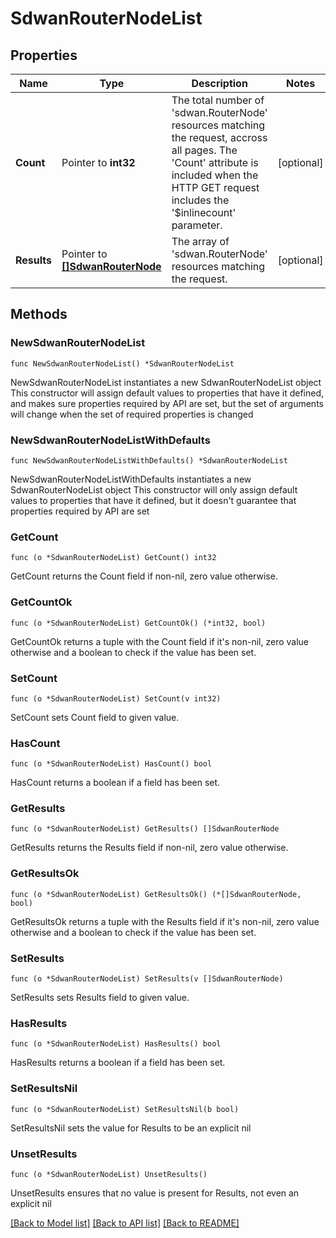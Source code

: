 # SdwanRouterNodeList

## Properties

Name | Type | Description | Notes
------------ | ------------- | ------------- | -------------
**Count** | Pointer to **int32** | The total number of &#39;sdwan.RouterNode&#39; resources matching the request, accross all pages. The &#39;Count&#39; attribute is included when the HTTP GET request includes the &#39;$inlinecount&#39; parameter. | [optional] 
**Results** | Pointer to [**[]SdwanRouterNode**](SdwanRouterNode.md) | The array of &#39;sdwan.RouterNode&#39; resources matching the request. | [optional] 

## Methods

### NewSdwanRouterNodeList

`func NewSdwanRouterNodeList() *SdwanRouterNodeList`

NewSdwanRouterNodeList instantiates a new SdwanRouterNodeList object
This constructor will assign default values to properties that have it defined,
and makes sure properties required by API are set, but the set of arguments
will change when the set of required properties is changed

### NewSdwanRouterNodeListWithDefaults

`func NewSdwanRouterNodeListWithDefaults() *SdwanRouterNodeList`

NewSdwanRouterNodeListWithDefaults instantiates a new SdwanRouterNodeList object
This constructor will only assign default values to properties that have it defined,
but it doesn't guarantee that properties required by API are set

### GetCount

`func (o *SdwanRouterNodeList) GetCount() int32`

GetCount returns the Count field if non-nil, zero value otherwise.

### GetCountOk

`func (o *SdwanRouterNodeList) GetCountOk() (*int32, bool)`

GetCountOk returns a tuple with the Count field if it's non-nil, zero value otherwise
and a boolean to check if the value has been set.

### SetCount

`func (o *SdwanRouterNodeList) SetCount(v int32)`

SetCount sets Count field to given value.

### HasCount

`func (o *SdwanRouterNodeList) HasCount() bool`

HasCount returns a boolean if a field has been set.

### GetResults

`func (o *SdwanRouterNodeList) GetResults() []SdwanRouterNode`

GetResults returns the Results field if non-nil, zero value otherwise.

### GetResultsOk

`func (o *SdwanRouterNodeList) GetResultsOk() (*[]SdwanRouterNode, bool)`

GetResultsOk returns a tuple with the Results field if it's non-nil, zero value otherwise
and a boolean to check if the value has been set.

### SetResults

`func (o *SdwanRouterNodeList) SetResults(v []SdwanRouterNode)`

SetResults sets Results field to given value.

### HasResults

`func (o *SdwanRouterNodeList) HasResults() bool`

HasResults returns a boolean if a field has been set.

### SetResultsNil

`func (o *SdwanRouterNodeList) SetResultsNil(b bool)`

 SetResultsNil sets the value for Results to be an explicit nil

### UnsetResults
`func (o *SdwanRouterNodeList) UnsetResults()`

UnsetResults ensures that no value is present for Results, not even an explicit nil

[[Back to Model list]](../README.md#documentation-for-models) [[Back to API list]](../README.md#documentation-for-api-endpoints) [[Back to README]](../README.md)


